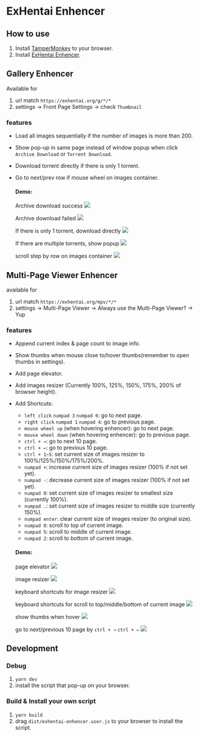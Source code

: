 # ExHentai Enhencer

## How to use
1. Install [TamperMonkey](https://chrome.google.com/webstore/detail/tampermonkey/dhdgffkkebhmkfjojejmpbldmpobfkfo) to your browser.
2. Install [ExHentai Enhencer](https://github.com/sk2589822/Exhentai-Enhencer/raw/master/dist/exhentai-enhencer.user.js).

## Gallery Enhencer
Available for
1. url match ```https://exhentai.org/g/*/*```
2. settings -> Front Page Settings -> check `Thumbnail`

### features

* Load all images sequentially if the number of images is more than 200.
* Show pop-up in same page instead of window popup when click `Archive Download` or `Torrent Download`.
* Download torrent directly if there is only 1 torrent.
* Go to next/prev row if mouse wheel on images container.


  #### Demo:
  Archive download success
  ![](https://imgur.com/a8hzlNN.gif)

  Archive download failed
  ![](https://imgur.com/hBmh7A7.gif)

  If there is only 1 torrent, download directly
  ![](https://imgur.com/kdu3MyP.gif)

  If there are multiple torrents, show popup
  ![](https://imgur.com/bXd1YJH.gif)

  scroll step by row on images container
  ![](https://imgur.com/nBqGhBh.gif)
  

## Multi-Page Viewer Enhencer
available for 
1. url match ```https://exhentai.org/mpv/*/*```
2. settings -> Multi-Page Viewer -> Always use the Multi-Page Viewer? -> Yup

### features

* Append current index & page count to image info.
* Show thumbs when mouse close to/hover thumbs(remember to open thumbs in settings).
* Add page elevator.
* Add images resizer (Currently 100%, 125%, 150%, 175%, 200% of browser height). 
* Add Shortcuts:
  * `left click` `numpad 3` `numpad 6`: go to next page.
  * `right click` `numpad 1` `numpad 4`: go to previous page.
  * `mouse wheel up` (when hovering enhencer): go to next page.
  * `mouse wheel down` (when hovering enhencer): go to previous page.
  * `ctrl + →`: go to next 10 page.
  * `ctrl + ←`: go to previous 10 page.
  * `ctrl + 1~5`: set current size of images resizer to 100%/125%/150%/175%/200%.
  * `numpad +`: increase current size of images resizer (100% if not set yet).
  * `numpad -`: decrease current size of images resizer (100% if not set yet).
  * `numpad 0`: set current size of images resizer to smallest size (currently 100%).
  * `numpad .`: set current size of images resizer to middle size (currently 150%).
  * `numpad enter`: clear current size of images resizer (to original size).
  * `numpad 8`: scroll to top of current image.
  * `numpad 5`: scroll to middle of current image.
  * `numpad 2`: scroll to bottom of current image.

  #### Demo:
  page elevator
  ![](https://imgur.com/pmwTRuJ.gif)

  image resizer
  ![](https://imgur.com/Jv2hMgJ.gif)

  keyboard shortcuts for image resizer
  ![](https://imgur.com/8IRzMkH.gif)

  keyboard shortcuts for scroll to top/middle/bottom of current image
  ![](https://imgur.com/552vKHC.gif)

  show thumbs when hover
  ![](https://imgur.com/RoVA7iX.gif)
  
  go to next/previous 10 page by `ctrl + →` `ctrl + ←`
  ![](https://imgur.com/5viyiJ8.gif)

## Development

### Debug
1. ```yarn dev```
2. install the script that pop-up on your browser.

### Build & Install your own script
1. ```yarn build```
2. drag `dist/exhentai-enhencer.user.js` to your browser to install the script.
